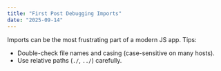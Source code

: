```yaml
---
title: "First Post Debugging Imports"
date: "2025-09-14"
---
```


Imports can be the most frustrating part of a modern JS app. Tips:
- Double-check file names and casing (case-sensitive on many hosts).
- Use relative paths (`./`, `../`) carefully.
